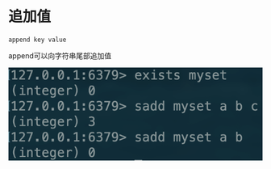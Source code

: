 # 追加值

```text
append key value
```

append可以向字符串尾部追加值

![](../../.gitbook/assets/image%20%2838%29.png)

